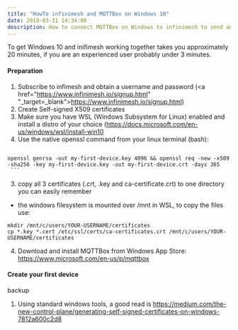 ```yaml
---
title: "HowTo infinimesh and MQTTBox on Windows 10"
date: 2019-03-31 14:34:00
description: How to connect MQTTBox on Windows to infinimesh to send and receive data
---
```


To get Windows 10 and inifimesh working together takes you approximately 20 minutes, if you are an experienced user probably under 3 minutes. 

#### Preparation
1. Subscribe to infimesh and obtain a username and password (<a href="https://www.infinimesh.io/signup.html" "_target=_blank">https://www.infinimesh.io/signup.html</a>)
2. Create Self-signed X509 certificates
  1. Make sure you have WSL (Windows Subsystem for Linux) enabled and install a distro of your choice (<a href="https://docs.microsoft.com/en-us/windows/wsl/install-win10" target="_blank">https://docs.microsoft.com/en-us/windows/wsl/install-win10</a>
  2. Use the native openssl command from your linux terminal (bash): 
     ```
	openssl genrsa -out my-first-device.key 4096 && openssl req -new -x509 -sha256 -key my-first-device.key -out my-first-device.crt -days 365    
     ```
3. copy all 3 certificates (.crt, .key and ca-certificate.crt) to one directory you can easily remember
  * the windows filesystem is mounted over /mnt in WSL, to copy the files use: 
  ```
mkdir /mnt/c/users/YOUR-USERNAME/certificates 
cp *.key *.cert /etc/ssl/certs/ca-certificates.crt /mnt/c/users/YOUR-USERNAME/certificates
  ```
4. Download and install MQTTBox from Windows App Store: <a href="https://www.microsoft.com/de-de/p/mqttbox/9nblggh55jzg?ocid=badge&rtc=1&activetab=pivot:overviewtab" target="_blank">https://www.microsoft.com/en-us/p/mqttbox</a>

#### Create your first device









backup

  1. Using standard windows tools, a good read is <a href="https://medium.com/the-new-control-plane/generating-self-signed-certificates-on-windows-7812a600c2d8" target="_blank">https://medium.com/the-new-control-plane/generating-self-signed-certificates-on-windows-7812a600c2d8</a>
